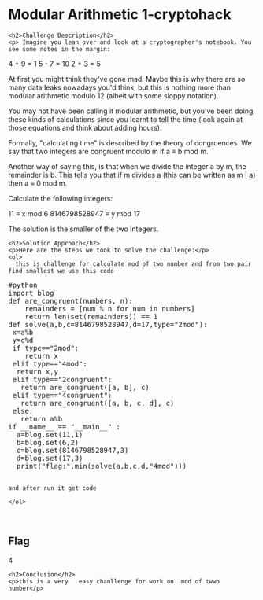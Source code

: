 <!DOCTYPE html>
<html>

<body>
    <h1>Modular Arithmetic 1-cryptohack</h1>

    <h2>Challenge Description</h2>
    <p> Imagine you lean over and look at a cryptographer's notebook. You see some notes in the margin:

4 + 9 = 1
5 - 7 = 10
2 + 3 = 5

At first you might think they've gone mad. Maybe this is why there are so many data leaks nowadays you'd think, but this is nothing more than modular arithmetic modulo 12 (albeit with some sloppy notation).

You may not have been calling it modular arithmetic, but you've been doing these kinds of calculations since you learnt to tell the time (look again at those equations and think about adding hours).

Formally, "calculating time" is described by the theory of congruences. We say that two integers are congruent modulo m if a ≡ b mod m.

Another way of saying this, is that when we divide the integer a by m, the remainder is b. This tells you that if m divides a (this can be written as m | a) then a ≡ 0 mod m.

Calculate the following integers:

11 ≡ x mod 6
8146798528947 ≡ y mod 17

The solution is the smaller of the two integers.
 
</p>
 
    <h2>Solution Approach</h2>
    <p>Here are the steps we took to solve the challenge:</p>
    <ol>
      this is challenge for calculate mod of two number and from two pair find smallest we use this code
<pre>
#python
import blog
def are_congruent(numbers, n): 
    remainders = [num % n for num in numbers]
    return len(set(remainders)) == 1
def solve(a,b,c=8146798528947,d=17,type="2mod"):
 x=a%b
 y=c%d
 if type=="2mod":
    return x
 elif type=="4mod":
  return x,y
 elif type=="2congruent":
   return are_congruent([a, b], c)
 elif type=="4congruent":
   return are_congruent([a, b, c, d], c)
 else:
   return a%b
if __name__ == "__main__" :
  a=blog.set(11,1)
  b=blog.set(6,2)
  c=blog.set(8146798528947,3)
  d=blog.set(17,3)
  print("flag:",min(solve(a,b,c,d,"4mod")))

</pre>
    and after run it get code   
    
    </ol>
<br>
    <h2>Flag</h2>
    <p class="flag">4
</p>

    <h2>Conclusion</h2>
    <p>this is a very   easy chanllenge for work on  mod of twwo number</p>
</body>
</html>

